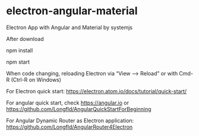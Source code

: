 # electron-angular-material
Electron App with Angular and Material by systemjs

After download

npm install

npm start

When code  changing, reloading Electron via “View ⟶ Reload” or with Cmd-R (Ctrl-R on Windows)

For Electron quick start: https://electron.atom.io/docs/tutorial/quick-start/

For angular quick start, check https://angular.io or https://github.com/Longfld/AngularQuickStartForBeginning

For Angular Dynamic Router as Electron application: https://github.com/Longfld/AngularRouter4Electron
